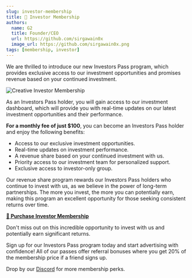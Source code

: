 ```yaml
---
slug: investor-membership
title: 🪪 Investor Membership
authors:
  name: G2
  title: Founder/CEO
  url: https://github.com/sirgawain0x
  image_url: https://github.com/sirgawain0x.png
tags: [membership, investor]
---
```


We are thrilled to introduce our new Investors Pass program, which provides exclusive access to our investment opportunities and promises revenue based on your continued investment.

![Creative Investor Membership](https://bafybeifshaflv2flinc4jcz4tcn66j54zl5v7dxm6bkexho4jv2euknx4y.ipfs.nftstorage.link/)

As an Investors Pass holder, you will gain access to our investment dashboard, which will provide you with real-time updates on our latest investment opportunities and their performance.

<!--truncate-->

**For a monthly fee of just $100**, you can become an Investors Pass holder and enjoy the following benefits:

* Access to our exclusive investment opportunities.
* Real-time updates on investment performance.
* A revenue share based on your continued investment with us.
* Priority access to our investment team for personalized support.
* Exclusive access to investor-only group.

Our revenue share program rewards our Investors Pass holders who continue to invest with us, as we believe in the power of long-term partnerships. The more you invest, the more you can potentially earn, making this program an excellent opportunity for those seeking consistent returns over time.

**[🛒 Purchase Investor Membership](https://app.unlock-protocol.com/checkout?id=7f9da384-5bae-4075-b02b-90bd197df113)**

Don't miss out on this incredible opportunity to invest with us and potentially earn significant returns. 

Sign up for our Investors Pass program today and start advertising with confidence! All of our passes offer referral bonuses where you get 20% of the membership price if a friend signs up. 

Drop by our [Discord](https://discord.com/servers/creative-779364937503604777) for more membership perks.
